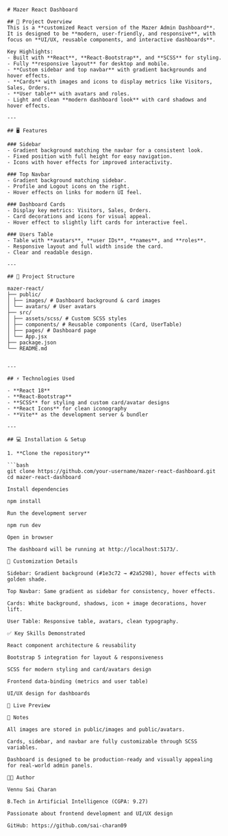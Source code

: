 ```

# Mazer React Dashboard

## 🚀 Project Overview
This is a **customized React version of the Mazer Admin Dashboard**.  
It is designed to be **modern, user-friendly, and responsive**, with focus on **UI/UX, reusable components, and interactive dashboards**.  

Key Highlights:  
- Built with **React**, **React-Bootstrap**, and **SCSS** for styling.  
- Fully **responsive layout** for desktop and mobile.  
- **Custom sidebar and top navbar** with gradient backgrounds and hover effects.  
- **Cards** with images and icons to display metrics like Visitors, Sales, Orders.  
- **User table** with avatars and roles.  
- Light and clean **modern dashboard look** with card shadows and hover effects.  

---

## 🖥 Features

### Sidebar
- Gradient background matching the navbar for a consistent look.  
- Fixed position with full height for easy navigation.  
- Icons with hover effects for improved interactivity.  

### Top Navbar
- Gradient background matching sidebar.  
- Profile and Logout icons on the right.  
- Hover effects on links for modern UI feel.  

### Dashboard Cards
- Display key metrics: Visitors, Sales, Orders.  
- Card decorations and icons for visual appeal.  
- Hover effect to slightly lift cards for interactive feel.  

### Users Table
- Table with **avatars**, **user IDs**, **names**, and **roles**.  
- Responsive layout and full width inside the card.  
- Clear and readable design.  

---

## 📂 Project Structure

mazer-react/
├── public/
│ ├── images/ # Dashboard background & card images
│ └── avatars/ # User avatars
├── src/
│ ├── assets/scss/ # Custom SCSS styles
│ ├── components/ # Reusable components (Card, UserTable)
│ ├── pages/ # Dashboard page
│ └── App.jsx
├── package.json
└── README.md


---

## ⚡ Technologies Used

- **React 18**  
- **React-Bootstrap**  
- **SCSS** for styling and custom card/avatar designs  
- **React Icons** for clean iconography  
- **Vite** as the development server & bundler  

---

## 💻 Installation & Setup

1. **Clone the repository**

```bash
git clone https://github.com/your-username/mazer-react-dashboard.git
cd mazer-react-dashboard

Install dependencies

npm install

Run the development server

npm run dev

Open in browser

The dashboard will be running at http://localhost:5173/.

🎨 Customization Details

Sidebar: Gradient background (#1e3c72 → #2a5298), hover effects with golden shade.

Top Navbar: Same gradient as sidebar for consistency, hover effects.

Cards: White background, shadows, icon + image decorations, hover lift.

User Table: Responsive table, avatars, clean typography.

✅ Key Skills Demonstrated

React component architecture & reusability

Bootstrap 5 integration for layout & responsiveness

SCSS for modern styling and card/avatars design

Frontend data-binding (metrics and user table)

UI/UX design for dashboards

🔗 Live Preview

📌 Notes

All images are stored in public/images and public/avatars.

Cards, sidebar, and navbar are fully customizable through SCSS variables.

Dashboard is designed to be production-ready and visually appealing for real-world admin panels.

👨‍💻 Author

Vennu Sai Charan

B.Tech in Artificial Intelligence (CGPA: 9.27)

Passionate about frontend development and UI/UX design

GitHub: https://github.com/sai-charan09

```
